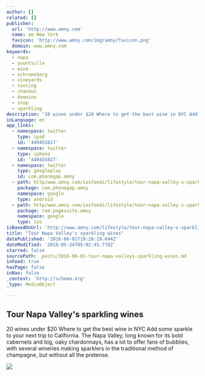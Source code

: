 ```yaml
---
author: []
related: []
publisher:
  url: 'http://www.amny.com'
  name: am New York
  favicon: 'http://www.amny.com/img/amny/favicon.png'
  domain: www.amny.com
keywords:
  - napa
  - yountville
  - wine
  - schramsberg
  - vineyards
  - tasting
  - chandon
  - domaine
  - stop
  - sparkling
description: '20 wines under $20 Where to get the best wine in NYC Add some sparkle to your next trip to California. The Napa Valley, long known for its bold cabernets and big, oaky chardonnays, has a lot to offer fans of bubblies, with several wineries making sparklers in the traditional method of champagne, but without all the pretense.'
inLanguage: en
app_links:
  - namespace: twitter
    type: ipad
    id: '449455827'
  - namespace: twitter
    type: iphone
    id: '449455827'
  - namespace: twitter
    type: googleplay
    id: com.phonegap.amny
  - path: http/www.amny.com/iosfeeds/lifestyle/tour-napa-valley-s-sparkling-wine-makers-1.11831113
    package: com.phonegap.amny
    namespace: google
    type: android
  - path: http/www.amny.com/iosfeeds/lifestyle/tour-napa-valley-s-sparkling-wine-makers-1.11831113
    package: com.pagesuite.amny
    namespace: google
    type: ios
isBasedOnUrl: 'http://www.amny.com/lifestyle/tour-napa-valley-s-sparkling-wine-makers-1.11831113'
title: "Tour Napa Valley's sparkling wines"
datePublished: '2016-06-01T19:26:19.644Z'
dateModified: '2016-05-24T05:02:45.778Z'
starred: false
sourcePath: _posts/2016-06-01-tour-napa-valleys-sparkling-wines.md
inFeed: true
hasPage: false
inNav: false
_context: 'http://schema.org'
_type: MediaObject

---
```

<article style=""><h1>Tour Napa Valley's sparkling wines</h1><p>20 wines under $20 Where to get the best wine in NYC Add some sparkle to your next trip to California. The Napa Valley, long known for its bold cabernets and big, oaky chardonnays, has a lot to offer fans of bubblies, with several wineries making sparklers in the traditional method of champagne, but without all the pretense.</p><img src="http://cdn.newsday.com/polopoly_fs/1.11831112.1464024543!/httpImage/image.jpeg_gen/derivatives/landscape_1280/image.jpeg" /></article>